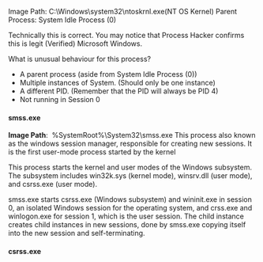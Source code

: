 
Image Path: C:\Windows\system32\ntoskrnl.exe(NT OS Kernel)
Parent Process: System Idle Process (0)

Technically this is correct. You may notice that Process Hacker confirms this is legit (Verified) Microsoft Windows. 

What is unusual behaviour for this process?

- A parent process (aside from System Idle Process (0))
- Multiple instances of System. (Should only be one instance) 
- A different PID. (Remember that the PID will always be PID 4)
- Not running in Session 0

#### smss.exe

**Image Path**:  %SystemRoot%\System32\smss.exe
This process also known as the windows session manager, responsible for creating new sessions. It is the first user-mode process started by the kernel

This process starts the kernel and user modes of the Windows subsystem. The subsystem includes win32k.sys (kernel mode), winsrv.dll (user mode), and csrss.exe (user mode). 

smss.exe starts csrss.exe (Windows subsystem) and wininit.exe in session 0, an isolated Windows session for the operating system,  and crss.exe and winlogon.exe for session 1, which is the user session. The child instance creates child instances in new sessions, done by smss.exe copying itself into the new session and self-terminating. 

#### csrss.exe

